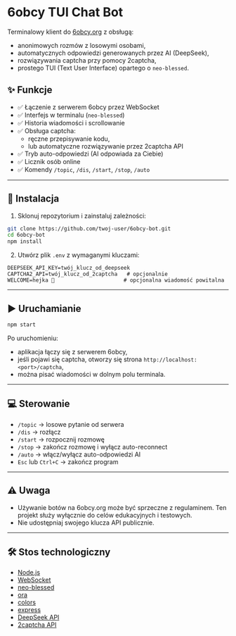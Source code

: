 # 6obcy TUI Chat Bot

Terminalowy klient do [6obcy.org](https://6obcy.org) z obsługą:
- anonimowych rozmów z losowymi osobami,
- automatycznych odpowiedzi generowanych przez AI (DeepSeek),
- rozwiązywania captcha przy pomocy 2captcha,
- prostego TUI (Text User Interface) opartego o `neo-blessed`.

## ✨ Funkcje

- ✅ Łączenie z serwerem 6obcy przez WebSocket  
- ✅ Interfejs w terminalu (`neo-blessed`)  
- ✅ Historia wiadomości i scrollowanie  
- ✅ Obsługa captcha:
  - ręczne przepisywanie kodu,
  - lub automatyczne rozwiązywanie przez 2captcha API  
- ✅ Tryb auto-odpowiedzi (AI odpowiada za Ciebie)  
- ✅ Licznik osób online  
- ✅ Komendy `/topic`, `/dis`, `/start`, `/stop`, `/auto`  

---

## 🚀 Instalacja

1. Sklonuj repozytorium i zainstaluj zależności:

```bash
git clone https://github.com/twoj-user/6obcy-bot.git
cd 6obcy-bot
npm install
```

2. Utwórz plik `.env` z wymaganymi kluczami:

```env
DEEPSEEK_API_KEY=twój_klucz_od_deepseek
CAPTCHA2_API=twój_klucz_od_2captcha   # opcjonalnie
WELCOME=hejka 👋                      # opcjonalna wiadomość powitalna
```

---

## ▶️ Uruchamianie

```bash
npm start
```

Po uruchomieniu:
- aplikacja łączy się z serwerem 6obcy,
- jeśli pojawi się captcha, otworzy się strona `http://localhost:<port>/captcha`,  
- można pisać wiadomości w dolnym polu terminala.

---

## 💻 Sterowanie

- `/topic` → losowe pytanie od serwera  
- `/dis` → rozłącz  
- `/start` → rozpocznij rozmowę  
- `/stop` → zakończ rozmowę i wyłącz auto-reconnect  
- `/auto` → włącz/wyłącz auto-odpowiedzi AI  
- `Esc` lub `Ctrl+C` → zakończ program  

---

## ⚠️ Uwaga

- Używanie botów na 6obcy.org może być sprzeczne z regulaminem. Ten projekt służy wyłącznie do celów edukacyjnych i testowych.  
- Nie udostępniaj swojego klucza API publicznie.  

---

## 🛠️ Stos technologiczny

- [Node.js](https://nodejs.org/)  
- [WebSocket](https://www.npmjs.com/package/ws)  
- [neo-blessed](https://github.com/chjj/blessed)  
- [ora](https://www.npmjs.com/package/ora)  
- [colors](https://www.npmjs.com/package/colors)  
- [express](https://expressjs.com/)  
- [DeepSeek API](https://deepseek.com)  
- [2captcha API](https://2captcha.com/)  
